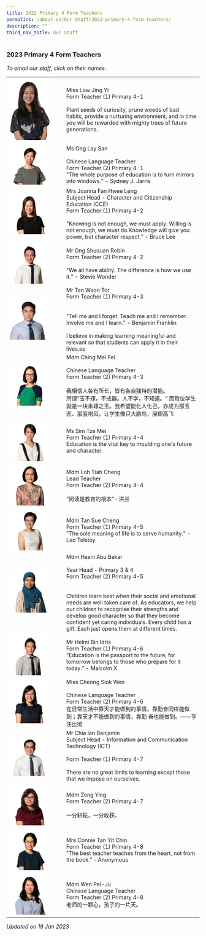 ```yaml
---
title: 2022 Primary 4 Form Teachers
permalink: /about-us/Our-Staff/2022-primary-4-form-teachers/
description: ""
third_nav_title: Our Staff
---
```

### 2023 Primary 4 Form Teachers

*To email our staff, click on their names.*

|  |  |
|---|---|
| <img src="/images/ft92.png" style="width:80%"> | Miss Low Jing Yi<br>Form Teacher (1) Primary 4-1<br><br>Plant seeds of curiosity, prune weeds of bad habits, provide a nurturing environment, and in time you will be rewarded with mighty trees of future generations. |
| <img src="/images/ft93.png" style="width:80%"> | Ms Ong Lay San<br><br>Chinese Language Teacher<br>Form Teacher (2) Primary 4-1<br>"The whole purpose of education is to turn mirrors into windows." - Sydney J. Jarris |
| <img src="/images/ft94.png" style="width:80%"> | Mrs Joanna Fan Hwee Leng<br>Subject Head - Character and Citizenship Education (CCE)       <br>Form Teacher (1) Primary 4-2<br><br>"Knowing is not enough, we must apply. Willing is not enough, we must do.Knowledge will give you power, but character respect." - Bruce Lee |
|  <img src="/images/ft95.png" style="width:80%"> | Mr Ong Shuquan Robin<br>Form Teacher (2) Primary 4-2<br><br>"We all have ability. The difference is how we use it." - Stevie Wonder |
| <img src="/images/ft96.png" style="width:80%"> | Mr Tan Weon Tor   <br>Form Teacher (1) Primary 4-3 <br><br><br>"Tell me and I forget. Teach me and I remember. Involve me and I learn." - Benjamin Franklin<br><br>I believe in making learning meaningful and relevant so that students can apply it in their lives.ee  |
| <img src="/images/ft97.png" style="width:80%"> | Mdm Ching Mei Fei<br><br>Chinese Language Teacher<br>Form Teacher (2) Primary 4-3<br><br>我相信人各有所长，皆有各自独特的潜能。<br>所谓“玉不琢，不成器。人不学，不知道。“ 而每位学生就是一块未琢之玉。我希望能化人化己，亦成为那玉匠、那股培风，让学生像只大鹏鸟，展翅高飞 |
| <img src="/images/ft98.png" style="width:80%"> | Ms Sim Tze Mei<br>Form Teacher (1) Primary 4-4<br>Education is the vital key to moulding one's future and character.   |
| <img src="/images/ft99.png" style="width:80%"> | Mdm Loh Tiah Cheng<br>Lead Teacher<br>Form Teacher (2) Primary 4-4<br><br>“阅读是教育的根本”- 洪兰 |
| <img src="/images/ft100.png" style="width:80%"> | Mdm Tan Sue Cheng<br>Form Teacher (1) Primary 4-5<br>"The sole meaning of life is to serve humanity." - Leo Tolstoy  |
| <img src="/images/ft101.png" style="width:80%">  | Mdm Hasni Abu Bakar<br><br>Year Head - Primary 3 & 4<br>Form Teacher (2) Primary 4-5<br><br><br>Children learn best when their social and emotional needs are well taken care of. As educators, we help our children to recognise their strengths and develop good character so that they become confident yet caring individuals. Every child has a gift. Each just opens them at different times.   |
| <img src="/images/ft102.png" style="width:80%"> | Mr Helmi Bin Idris<br>Form Teacher (1) Primary 4-6<br>“Education is the passport to the future, for tomorrow belongs to those who prepare for it today.” - Malcolm X |
| <img src="/images/ft103.png" style="width:80%"> | Miss Cheong Siok Wen<br><br>Chinese Language Teacher<br>Form Teacher (2) Primary 4-6<br>在日常生活中靠天才能做到的事情，靠勤奋同样能做到；靠天才不能做到的事情，靠勤 奋也能做到。——亨沃比彻  |
| <img src="/images/ft104.png" style="width:80%">  | Mr Chia Ian Benjamin<br>Subject Head - Information and Communication Technology (ICT)<br><br>Form Teacher (1) Primary 4-7<br><br>There are no great limits to learning except those that we impose on ourselves. |
| <img src="/images/ft105.png" style="width:80%"> | Mdm Zeng Ying<br>Form Teacher (2) Primary 4-7<br><br>一分耕耘，一分收获。 |
| <img src="/images/ft106.png" style="width:80%"> | Mrs Connie Tan Yit Chin<br>Form Teacher (1) Primary 4-8                                             <br>"The best teacher teaches from the heart, not from the book." – Anonymous  |
| <img src="/images/ft107.png" style="width:80%"> | Mdm Wen Pei-Ju<br>Chinese Language Teacher<br>Form Teacher (2) Primary 4-8 <br>老师的一颗心，孩子的一片天。 |

*Updated on 19 Jan 2023*